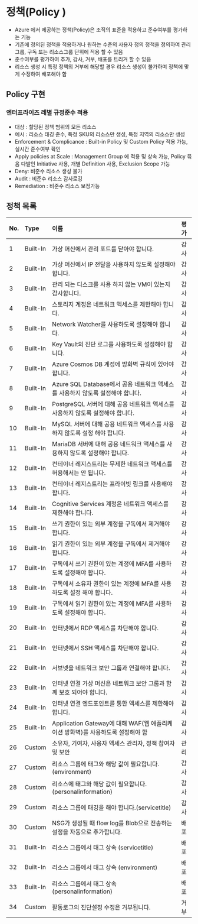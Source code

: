 # 정책(Policy )
- Azure 에서 제공하는 정책(Policy)은 조직의 표준을 적용하고 준수여부를 평가하는 기능  
- 기존에 정의된 정책을 적용하거나 원하는 수준의 사용자 정의 정책을 정의하여 관리그룹, 구독 또는 리소스그룹 단위에 적용 할 수 있음
- 준수여부를 평가하여 추가, 감사, 거부, 배포를 트리거 할 수 있음
- 리소스 생성 시 특정 정책의 거부에 해당할 경우 리소스 생성이 불가하며 정책에 맞게 수정하여 배포해야 함


## Policy 구현
### 엔터프라이즈 레별 규정준수 적용
- 대상 : 할당된 정책 범위의 모든 리소스
- 예시 : 리소스 태깅 준수, 특정 SKU의 리소스만 생성, 특정 지역의 리소스만 생성
- Enforcement & Complicance : Built-in Policy 및 Custom Policy 적용 가능, 실시간 준수여부 확인
- Apply policies at Scale : Management Group 에 적용 및 상속 가능, Policy 묶음 다발인 Initiative 사용, 개별 Definition 사용, Exclusion Scope 가능
- Deny: 비준수 리소스 생성 불가
- Audit : 비준수 리소스 감사로깅
- Remediation : 비준수 리소스 보정가능

## 정책 목록  
| No. | Type | 이름 | 평가 |  
|:---|:---|:---|:---|  
| 1	| Built-In | 가상 머신에서 관리 포트를 닫아야 합니다. |	감사 | 
| 2	| Built-In | 가상 머신에서 IP 전달을 사용하지 않도록 설정해야 합니다. |	감사 |  
| 3	| Built-In | 관리 되는 디스크를 사용 하지 않는 VM이 있는지 감사합니다. | 감사 | 
| 4	| Built-In | 스토리지 계정은 네트워크 액세스를 제한해야 합니다.	| 감사 |  
| 5	| Built-In | Network Watcher를 사용하도록 설정해야 합니다. | 감사 |  
| 6	| Built-In | Key Vault의 진단 로그를 사용하도록 설정해야 합니다. | 감사 |  
| 7	| Built-In | Azure Cosmos DB 계정에 방화벽 규칙이 있어야 합니다. | 감사 |  
| 8	| Built-In | Azure SQL Database에서 공용 네트워크 액세스를 사용하지 않도록 설정해야 합니다.	| 감사 |  
| 9	| Built-In | PostgreSQL 서버에 대해 공용 네트워크 액세스를 사용하지 않도록 설정해야 합니다. | 감사 |  
| 10 | Built-In | MySQL 서버에 대해 공용 네트워크 액세스를 사용하지 않도록  설정 해야 합니다.	 | 감사 |
| 11 |	Built-In | MariaDB 서버에 대해 공용 네트워크 액세스를 사용하지 않도록 설정해야 합니다.	| 감사 |
| 12 |	Built-In | 컨테이너 레지스트리는 무제한 네트워크 액세스를 허용해서는 안 됩니다. | 	감사 | 
| 13 |	Built-In | 컨테이너 레지스트리는 프라이빗 링크를 사용해야 합니다. | 감사 |
| 14 |	Built-In | Cognitive Services 계정은 네트워크 액세스를 제한해야 합니다. | 감사 |  
| 15 |	Built-In | 쓰기 권한이 있는 외부 계정을 구독에서 제거해야 합니다.| 감사 | 
| 16 |	Built-In | 읽기 권한이 있는 외부 계정을 구독에서 제거해야 합니다. | 감사 |
| 17 |	Built-In | 구독에서 쓰기 권한이 있는 계정에 MFA를 사용하도록 설정해야 합니다.	 | 감사 | 
| 18 |	Built-In | 구독에서 소유자 권한이 있는 계정에 MFA를 사용하도록 설정 해야 합니다. | 	감사 | 
| 19 |	Built-In | 구독에서 읽기 권한이 있는 계정에 MFA를 사용하도록 설정해야 합니다. | 	감사 |  
| 20 |	Built-In | 인터넷에서 RDP 액세스를 차단해야 합니다. | 감사 |
| 21 |	Built-In | 인터넷에서 SSH 액세스를 차단해야 합니다. | 감사 |
| 22 |	Built-In | 서브넷을 네트워크 보안 그룹과 연결해야 합니다. | 감사 | 
| 23 |	Built-In | 인터넷 연결 가상 머신은 네트워크 보안 그룹과 함께 보호 되어야  합니다. | 	감사 |  
| 24 |	Built-In | 인터넷 연결 엔드포인트를 통한 액세스를 제한해야 합니다. | 감사 |  
| 25 |	Built-In | Application Gateway에 대해 WAF(웹 애플리케이션 방화벽)를 사용하도록 설정해야 함 | 	감사 | 
| 26 |	Custom | 소유자, 기여자, 사용자 액세스 관리자, 정책 참여자 및 보안 | 관리 |자의 권한을 거부합니다. (단, Azure 에 의해 자동생성 되는 계정은 제외) | 	거부 |
| 27 |	Custom | 리소스 그룹에 태그와 해당 값이 필요합니다.(environment) | 감사 | 
| 28 |	Custom | 리소스에 태그와 해당 값이 필요합니다.(personalinformation)	| 감사 |
| 29 |	Custom | 리소스 그룹에 태깅을 해야 합니다.(servicetitle) | 감사 |
| 30 |	Custom | NSG가 생성될 때 flow log를 Blob으로 전송하는 설정을 자동으로 추가합니다. | 배포 |  
| 31 |	Built-In | 리소스 그룹에서 태그 상속 (servicetitle) | 배포 |
| 32 |	Built-In | 리소스 그룹에서 태그 상속 (environment) | 배포 |  
| 33 |	Built-In | 리소스 그룹에서 태그 상속 (personalinformation) | 배포 | 
| 34 |	Custom | 활동로그의 진단설정 수정은 거부됩니다. | 거부 |

